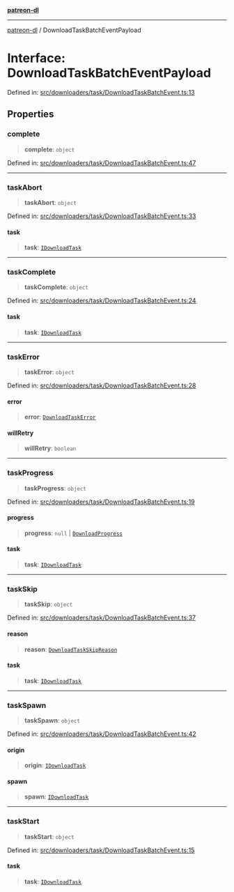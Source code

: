 [**patreon-dl**](../README.md)

***

[patreon-dl](../README.md) / DownloadTaskBatchEventPayload

# Interface: DownloadTaskBatchEventPayload

Defined in: [src/downloaders/task/DownloadTaskBatchEvent.ts:13](https://github.com/patrickkfkan/patreon-dl/blob/21cb889ad3b60a77d2f4678e5262807670e6d9d0/src/downloaders/task/DownloadTaskBatchEvent.ts#L13)

## Properties

### complete

> **complete**: `object`

Defined in: [src/downloaders/task/DownloadTaskBatchEvent.ts:47](https://github.com/patrickkfkan/patreon-dl/blob/21cb889ad3b60a77d2f4678e5262807670e6d9d0/src/downloaders/task/DownloadTaskBatchEvent.ts#L47)

***

### taskAbort

> **taskAbort**: `object`

Defined in: [src/downloaders/task/DownloadTaskBatchEvent.ts:33](https://github.com/patrickkfkan/patreon-dl/blob/21cb889ad3b60a77d2f4678e5262807670e6d9d0/src/downloaders/task/DownloadTaskBatchEvent.ts#L33)

#### task

> **task**: [`IDownloadTask`](IDownloadTask.md)

***

### taskComplete

> **taskComplete**: `object`

Defined in: [src/downloaders/task/DownloadTaskBatchEvent.ts:24](https://github.com/patrickkfkan/patreon-dl/blob/21cb889ad3b60a77d2f4678e5262807670e6d9d0/src/downloaders/task/DownloadTaskBatchEvent.ts#L24)

#### task

> **task**: [`IDownloadTask`](IDownloadTask.md)

***

### taskError

> **taskError**: `object`

Defined in: [src/downloaders/task/DownloadTaskBatchEvent.ts:28](https://github.com/patrickkfkan/patreon-dl/blob/21cb889ad3b60a77d2f4678e5262807670e6d9d0/src/downloaders/task/DownloadTaskBatchEvent.ts#L28)

#### error

> **error**: [`DownloadTaskError`](../classes/DownloadTaskError.md)

#### willRetry

> **willRetry**: `boolean`

***

### taskProgress

> **taskProgress**: `object`

Defined in: [src/downloaders/task/DownloadTaskBatchEvent.ts:19](https://github.com/patrickkfkan/patreon-dl/blob/21cb889ad3b60a77d2f4678e5262807670e6d9d0/src/downloaders/task/DownloadTaskBatchEvent.ts#L19)

#### progress

> **progress**: `null` \| [`DownloadProgress`](DownloadProgress.md)

#### task

> **task**: [`IDownloadTask`](IDownloadTask.md)

***

### taskSkip

> **taskSkip**: `object`

Defined in: [src/downloaders/task/DownloadTaskBatchEvent.ts:37](https://github.com/patrickkfkan/patreon-dl/blob/21cb889ad3b60a77d2f4678e5262807670e6d9d0/src/downloaders/task/DownloadTaskBatchEvent.ts#L37)

#### reason

> **reason**: [`DownloadTaskSkipReason`](../type-aliases/DownloadTaskSkipReason.md)

#### task

> **task**: [`IDownloadTask`](IDownloadTask.md)

***

### taskSpawn

> **taskSpawn**: `object`

Defined in: [src/downloaders/task/DownloadTaskBatchEvent.ts:42](https://github.com/patrickkfkan/patreon-dl/blob/21cb889ad3b60a77d2f4678e5262807670e6d9d0/src/downloaders/task/DownloadTaskBatchEvent.ts#L42)

#### origin

> **origin**: [`IDownloadTask`](IDownloadTask.md)

#### spawn

> **spawn**: [`IDownloadTask`](IDownloadTask.md)

***

### taskStart

> **taskStart**: `object`

Defined in: [src/downloaders/task/DownloadTaskBatchEvent.ts:15](https://github.com/patrickkfkan/patreon-dl/blob/21cb889ad3b60a77d2f4678e5262807670e6d9d0/src/downloaders/task/DownloadTaskBatchEvent.ts#L15)

#### task

> **task**: [`IDownloadTask`](IDownloadTask.md)
